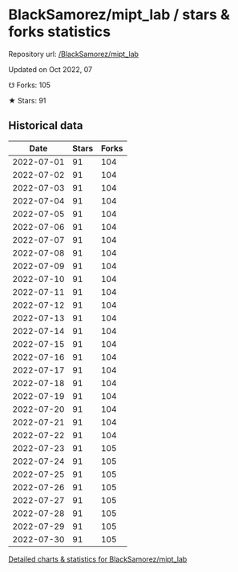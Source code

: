 # BlackSamorez/mipt_lab / stars & forks statistics

Repository url: [/BlackSamorez/mipt_lab](https://github.com/BlackSamorez/mipt_lab)

Updated on Oct 2022, 07

☋ Forks: 105

★ Stars: 91

## Historical data
| Date | Stars | Forks |
|------|-------|-------|
| 2022-07-01 | 91 | 104 | 
| 2022-07-02 | 91 | 104 | 
| 2022-07-03 | 91 | 104 | 
| 2022-07-04 | 91 | 104 | 
| 2022-07-05 | 91 | 104 | 
| 2022-07-06 | 91 | 104 | 
| 2022-07-07 | 91 | 104 | 
| 2022-07-08 | 91 | 104 | 
| 2022-07-09 | 91 | 104 | 
| 2022-07-10 | 91 | 104 | 
| 2022-07-11 | 91 | 104 | 
| 2022-07-12 | 91 | 104 | 
| 2022-07-13 | 91 | 104 | 
| 2022-07-14 | 91 | 104 | 
| 2022-07-15 | 91 | 104 | 
| 2022-07-16 | 91 | 104 | 
| 2022-07-17 | 91 | 104 | 
| 2022-07-18 | 91 | 104 | 
| 2022-07-19 | 91 | 104 | 
| 2022-07-20 | 91 | 104 | 
| 2022-07-21 | 91 | 104 | 
| 2022-07-22 | 91 | 104 | 
| 2022-07-23 | 91 | 105 | 
| 2022-07-24 | 91 | 105 | 
| 2022-07-25 | 91 | 105 | 
| 2022-07-26 | 91 | 105 | 
| 2022-07-27 | 91 | 105 | 
| 2022-07-28 | 91 | 105 | 
| 2022-07-29 | 91 | 105 | 
| 2022-07-30 | 91 | 105 | 


[Detailed charts & statistics for BlackSamorez/mipt_lab](https://reviewgithub.com/rep/BlackSamorez/mipt_lab)
